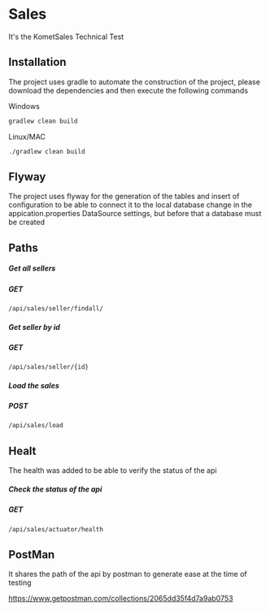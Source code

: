 # Sales

It's the KometSales Technical Test

## Installation

The project uses gradle to automate the construction of the project, please download the dependencies and then execute the following commands

Windows

```bash
gradlew clean build
``` 
Linux/MAC

```bash
./gradlew clean build
``` 

## Flyway
The project uses flyway for the generation of the tables and insert of configuration to be able to connect it to the local database change in the appication.properties DataSource settings, but before that a database must be created

## Paths

##### Get all sellers
##### GET
```bash
/api/sales/seller/findall/
```

##### Get seller by id
##### GET
```bash
/api/sales/seller/{id}
```

##### Load the sales
##### POST
```bash
/api/sales/load
```



## Healt
The health was added to be able to verify the status of the api

##### Check the status of the api
##### GET
```bash
/api/sales/actuator/health
```

## PostMan

It shares the path of the api by postman to generate ease at the time of testing

https://www.getpostman.com/collections/2065dd35f4d7a9ab0753